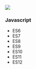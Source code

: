 ![](https://upload.wikimedia.org/wikipedia/commons/thumb/9/99/Unofficial_JavaScript_logo_2.svg/480px-Unofficial_JavaScript_logo_2.svg.png)

### Javascript

- ES6
- ES7
- ES8
- ES9
- ES10
- ES11
- ES12
